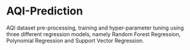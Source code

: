 # AQI-Prediction
AQI dataset pre-processing, training and hyper-parameter tuning using three different regression models, namely Random Forest Regression, Polynomial Regression and Support Vector Regression.
